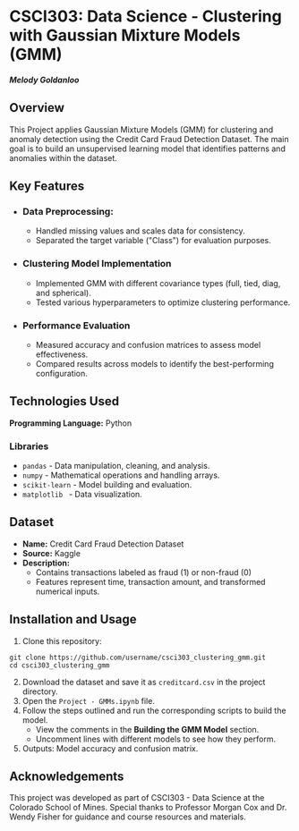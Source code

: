 # CSCI303: Data Science - Clustering with Gaussian Mixture Models (GMM)

#### *Melody Goldanloo*

## Overview
This Project applies Gaussian Mixture Models (GMM) for clustering and anomaly detection using the Credit Card Fraud Detection Dataset. The main goal is to build an unsupervised learning model that identifies patterns and anomalies within the dataset.

## Key Features
- ### Data Preprocessing:
    - Handled missing values and scales data for consistency.
    - Separated the target variable ("Class") for evaluation purposes.
- ### Clustering Model Implementation
    - Implemented GMM with different covariance types (full, tied, diag, and spherical).
    - Tested various hyperparameters to optimize clustering performance.
- ### Performance Evaluation
    - Measured accuracy and confusion matrices to assess model effectiveness.
    - Compared results across models to identify the best-performing configuration.

## Technologies Used
**Programming Language:** Python

### Libraries
- `pandas` - Data manipulation, cleaning, and analysis.
- `numpy` - Mathematical operations and handling arrays.
- `scikit-learn` - Model building and evaluation.
- `matplotlib ` - Data visualization.

## Dataset
- **Name:** Credit Card Fraud Detection Dataset
- **Source:** Kaggle
- **Description:**
    - Contains transactions labeled as fraud (1) or non-fraud (0)
    - Features represent time, transaction amount, and transformed numerical inputs.

## Installation and Usage
1. Clone this repository:
  ```
  git clone https://github.com/username/csci303_clustering_gmm.git
  cd csci303_clustering_gmm
  ```
2. Download the dataset and save it as `creditcard.csv` in the project directory.
3. Open the `Project - GMMs.ipynb` file.
4. Follow the steps outlined and run the corresponding scripts to build the model.
   - View the comments in the **Building the GMM Model** section.
   - Uncomment lines with different models to see how they perform.
6. Outputs: Model accuracy and confusion matrix.

## Acknowledgements
This project was developed as part of CSCI303 - Data Science at the Colorado School of Mines. Special thanks to Professor Morgan Cox and Dr. Wendy Fisher for guidance and course resources and materials.

